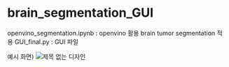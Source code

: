 # brain_segmentation_GUI

openvino_segmentation.ipynb : openvino 활용 brain tumor segmentation 적용
GUI_final.py : GUI 파일

예시 화면) 
![제목 없는 디자인](https://github.com/ghghgj/brain-tumor-segmentation-GUI/assets/56988312/395feed3-ab84-48c4-9a5f-34dbd1ff07e7)
